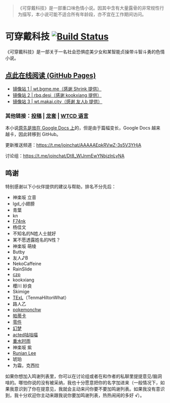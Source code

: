 >《可穿戴科技》是一部重口味色情小说。因其中含有大量露骨的非常规性行为描写，本小说可能不适合所有年龄段，亦不宜在工作期间访问。

# 可穿戴科技 [![Build Status](https://travis-ci.org/SCLeoX/Wearable-Technology.svg?branch=master)](https://travis-ci.org/SCLeoX/Wearable-Technology)
《可穿戴科技》是一部关于一名社会恐惧症美少女和某智能贞操带斗智斗勇的色情小说。

## [点此在线阅读 (GitHub Pages)](https://wt.tepis.me/)
- [镜像站 1 | wt.bgme.me（感谢 Shrink 提供）](https://wt.bgme.me/)
- [镜像站 2 | rbq.desi（感谢 kookxiang 提供）](https://rbq.desi/)
- [镜像站 3 | wt.makai.city（感谢 友人b 提供）](https://wt.makai.city/)

### 其他链接：[投稿](https://scleox.github.io/Wearable-Technology/#META/%E6%8A%95%E7%A8%BF%E9%A1%BB%E7%9F%A5%E5%8F%8A%E7%AE%80%E6%98%93-Markdown-%E6%95%99%E7%A8%8B.html) | [龙套](https://scleox.github.io/Wearable-Technology/#META/%E4%BA%BA%E5%90%8D%E8%AF%B7%E6%B1%82.html) | [WTCD 语言](https://scleox.github.io/Wearable-Technology/#META/WTCD/1.-%E6%A6%82%E8%BF%B0.html)
本小说[原先是放在 Google Docs 上](https://docs.google.com/document/d/1Pp5CtO8c77DnWGqbXg-3e7w9Q3t88P35FOl6iIJvMfo/edit?usp=sharing)的，但是由于篇幅变长，Google Docs 越来越卡，因此转移到 GitHub。

更新推送频道：https://t.me/joinchat/AAAAAEpkRVwZ-3s5V3YHjA

讨论组：https://t.me/joinchat/Dt8_WlJnmEwYNbjzlnLyNA

## 鸣谢
特别感谢以下小伙伴提供的建议与帮助，排名不分先后：

- 神楽坂 立音
- lgd_小翅膀
- 青葉
- kn
- [F74nk](https://t.me/F74nk_K)
- 杨佳文
- 不知名的N姓人士就好
- 某不愿透露姓名的N性？
- 神楽坂 萌绫
- Butby
- 友人♪B
- NekoCaffeine
- RainSlide
- [czp](https://www.hiczp.com)
- kookxiang
- 櫻川 紗良
- Skimige
- [TExL](http://texas.penguin-logistics.cn/)（TenmaHiltonWhat）
- 路人乙
- [pokemonchw](https://github.com/pokemonchw)
- [帕蒂卡](https://github.com/Patika-ailemait)
- [零件](https://nekosc.com)
- [幻梦](https://t.me/HuanmengQwQ)
- [acted咕咕喵](https://acted.gitlab.io)
- [重水时雨](https://t.me/boatmasteronD2O)
- 神楽坂 紫
- [Runian Lee](https://t.me/Runian)
- 琥珀
- 为霜，克西拉

如果你想加入鸣谢列表里，你可以在讨论组或者在和作者的私聊里提提意见/脑洞啥的。哪怕你说的没有被采纳，我也十分愿意把你的名字加进来（一般情况下，如果我意识到了你在提意见，我就会主动来问你要不要加鸣谢列表。如果我没有意识到，我十分欢迎你主动来跟我说你要加鸣谢列表，热热闹闹的多好 √）。
